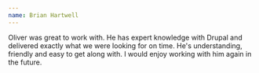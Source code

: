 ```yaml
---
name: Brian Hartwell
---
```

Oliver was great to work with. He has expert knowledge with Drupal and delivered exactly what we were looking for on time. He's understanding, friendly and easy to get along with. I would enjoy working with him again in the future.